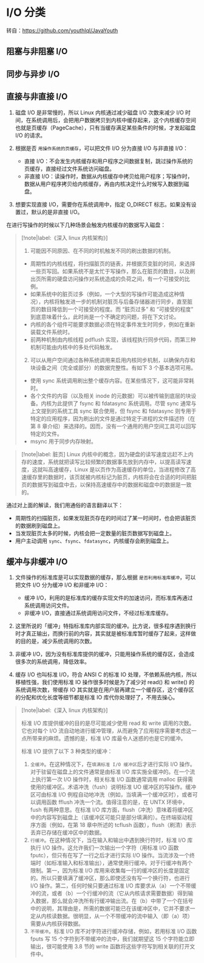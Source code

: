 # I/O 分类

转自：https://github.com/youthlql/JavaYouth

## 阻塞与非阻塞 I/O

## 同步与异步 I/O

## 直接与非直接 I/O

1. 磁盘 I/O 是非常慢的，所以 Linux 内核通过减少磁盘 I/O 次数来减少 I/O 时间，在系统调用后，会把用户数据拷贝到内核中缓存起来，这个内核缓存空间也就是页缓存（PageCache），只有当缓存满足某些条件的时候，才发起磁盘 I/O 的请求。

2. 根据是否 ` 用操作系统的页缓存 `，可以把文件 I/O 分为直接 I/O 与非直接 I/O：
   - 直接 I/O：不会发生内核缓存和用户程序之间数据复制，跳过操作系统的页缓存，直接经过文件系统访问磁盘。
   - 非直接 I/O：读操作时，数据从内核缓存中拷贝给用户程序；写操作时，数据从用户程序拷贝给内核缓存，再由内核决定什么时候写入数据到磁盘。

3. 想要实现直接 I/O，需要你在系统调用中，指定 O_DIRECT 标志。如果没有设置过，默认的是非直接 I/O。

在进行写操作的时候以下几种场景会触发内核缓存的数据写入磁盘：

> [!note|label:《深入 linux 内核架构》]
> 
> 1. 可能因不同原因、在不同的时机触发不同的刷出数据的机制。
> - 周期性的内核线程，将扫描脏页的链表，并根据页变脏的时间，来选择一些页写回。如果系统不是太忙于写操作，那么在脏页的数目，以及刷出页所需的硬盘访问操作对系统造成的负荷之间，有一个可接受的比例。
> - 如果系统中的脏页过多（例如，一个大型的写操作可能造成这种情况），内核将触发进一步的机制对脏页与后备存储器进行同步，直至脏页的数目降低到一个可接受的程度。而 “脏页过多” 和 “可接受的程度” 到底意味着什么，此时尚是一个不确定的问题，将在下文讨论。
> - 内核的各个组件可能要求数据必须在特定事件发生时同步，例如在重新装载文件系统时。
> - 前两种机制由内核线程 pdflush 实现，该线程执行同步代码，而第三种机制可能由内核中的多处代码触发。
>
> 2. 可以从用户空间通过各种系统调用来启用内核同步机制，以确保内存和块设备之间（完全或部分）的数据完整性。有如下 3 个基本选项可用。
> - 使用 sync 系统调用刷出整个缓存内容。在某些情况下，这可能非常耗时。
> - 各个文件的内容（以及相关 inode 的元数据）可以被传输到底层的块设备。内核为此提供了 fsync 和 fdatasync 系统调用。尽管 sync 通常与上文提到的系统工具 sync 联合使用，但 fsync 和 fdatasync 则专用于特定的应用程序，因为刷出的文件是通过特定于进程的文件描述符（在第 8 章介绍）来选择的。因而，没有一个通用的用户空间工具可以回写特定的文件。
> - msync 用于同步内存映射。

> [!note|label: 脏页]
> Linux 内核中的概念，因为硬盘的读写速度远赶不上内存的速度，系统就把读写比较频繁的数据事先放到内存中，以提高读写速度，这就叫高速缓存，Linux 是以页作为高速缓存的单位，当进程修改了高速缓存里的数据时，该页就被内核标记为脏页，内核将会在合适的时间把脏页的数据写到磁盘中去，以保持高速缓存中的数据和磁盘中的数据是一致的。

通过对上面的解读，我们用通俗的语言翻译以下：
- 周期性的扫描脏页，如果发现脏页存在的时间过了某一时间时，也会把该脏页的数据刷到磁盘上。
- 当发现脏页太多的时候，内核会把一定数量的脏页数据写到磁盘上。
- 用户主动调用 `sync`、`fsync`、`fdatasync`，内核缓存会刷到磁盘上。

## 缓冲与非缓冲 I/O

1. 文件操作的标准库是可以实现数据的缓存，那么根据 ` 是否利用标准库缓冲 `，可以把文件 I/O 分为缓冲 I/O 和非缓冲 I/O：
   - 缓冲 I/O，利用的是标准库的缓存实现文件的加速访问，而标准库再通过系统调用访问文件。
   - 非缓冲 I/O，直接通过系统调用访问文件，不经过标准库缓存。

2. 这里所说的「缓冲」特指标准库内部实现的缓冲。比方说，很多程序遇到换行时才真正输出，而换行前的内容，其实就是被标准库暂时缓存了起来，这样做的目的是，减少系统调用的次数。
3. 非缓冲 I/O，因为没有标准库提供的缓冲，只能用操作系统的缓存区，会造成很多次的系统调用，降低效率。
4. 缓存 I/O 也叫标准 I/O，符合 ANSI C 的标准 IO 处理，不依赖系统内核，所以移植性强，我们使用标准 IO 操作很多时候是为了减少对 read() 和 write() 的系统调用次数，带缓存 IO 其实就是在用户层再建立一个缓存区，这个缓存区的分配和优化长度等细节都是标准 IO 库代你处理好了，不用去操心。

> [!note|label:《深入 linux 内核架构》]
> 
> 标准 I/O 库提供缓冲的目的是尽可能减少使用 read 和 write 调用的次数。它也对每个 I/O 流自动地进行缓冲管理，从而避免了应用程序需要考虑这一点所带来的麻烦。遗憾的是，标准 I/O 库最令人迷惑的也是它的缓冲。
> 
> 标准 I/O 提供了以下 3 种类型的缓冲：
> 1. `全缓冲`。在这种情况下，在`填满标准 I/O 缓冲区`后才进行实际 I/O 操作。对于驻留在磁盘上的文件通常是由标准 I/O 库实施全缓冲的。在一个流上执行第一次 I/O 操作时，相关标准 I/O 函数通常调用 malloc 获得需使用的缓冲区。术语冲洗（fush）说明标准 UO 缓冲区的写操作。缓冲区可由标准 I/O 例程自动地冲洗（例如，当填满一个缓冲区时），或者可以调用函数 fflush 冲洗一个流。值得注意的是，在 UNTX 环境中，fush 有两种意思。在标准 I/O 库方面，flush（冲洗）意味着将缓冲区中的内容写到磁盘上（该缓冲区可能只是部分填满的）。在终端驱动程序方面（例如，在第 18 章中所述的 tcflush 函数），flush（刷清）表示丢弃已存储在缓冲区中的数据。
> 2. `行缓冲`。在这种情况下，当在输入和输出中遇到换行符时，标准 I/O 库执行 I/O 操作。这允许我们一次输出一个字符（用标准 I/O 函数 fputc），但只有在写了一行之后才进行实际 I/O 操作。当流涉及一个终端时（如标准输入和标准输出），通常使用行缓冲。对于行缓冲有两个限制。第一，因为标准 I/O 库用来收集每一行的缓冲区的长度是固定的。所以只要填满了缓冲区，那么即使还没有写一个换行符，也进行 I/O 操作。第二，任何时候只要通过标准 I/O 库要求从（a）一个不带缓冲的流，或者（b）一个行缓冲的流（它从内核请求需要数据）得到输入数据，那么就会冲洗所有行缓冲输出流。在（b）中带了一个在括号中的说明，其理由是，所需的数据可能已在该缓冲区中，它并不要求一定从内核读数据。很明显，从一个不带缓冲的流中输入（即（a）项）需要从内核获得数据。
> 3. `不带缓冲`。标准 I/O 库不对字符进行缓冲存储，例如，若用标准 I/O 函数 fputs 写 15 个字符到不带缓冲的流中，我们就期望这 15 个字符能立即输出，很可能使用 3.8 节的 write 函数将这些字符写到相关联的打开文件中。
